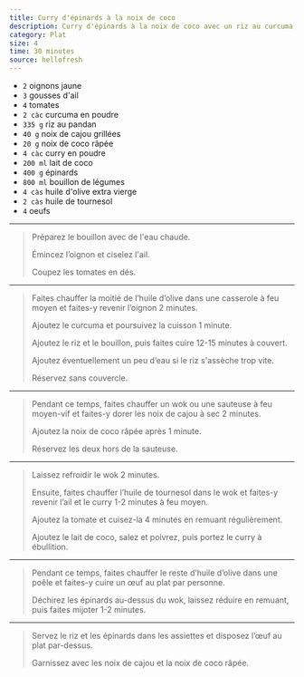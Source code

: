 ```yaml
---
title: Curry d'épinards à la noix de coco
description: Curry d'épinards à la noix de coco avec un riz au curcuma, des noix de cajou et un oeuf au plat
category: Plat
size: 4
time: 30 minutes
source: hellofresh
---
```


* `2` oignons jaune
* `3` gousses d'ail
* `4` tomates
* `2 càc` curcuma en poudre
* `335 g` riz au pandan
* `40 g` noix de cajou grillées
* `20 g` noix de coco râpée
* `4 càc` curry en poudre
* `200 ml` lait de coco
* `400 g` épinards
* `800 ml` bouillon de légumes
* `4 càs` huile d'olive extra vierge
* `2 càs` huile de tournesol
* `4` oeufs

---

> Préparez le bouillon avec de l'eau chaude.
>
> Émincez l’oignon et ciselez l'ail.
>
> Coupez les tomates en dés.

---

> Faites chauffer la moitié de l’huile d’olive dans une casserole à feu moyen et faites-y revenir l’oignon 2 minutes.
>
> Ajoutez le curcuma et poursuivez la cuisson 1 minute.
>
> Ajoutez le riz et le bouillon, puis faites cuire 12-15 minutes à couvert.
>
> Ajoutez éventuellement un peu d’eau si le riz s'assèche trop vite.
>
> Réservez sans couvercle.

---

> Pendant ce temps, faites chauffer un wok ou une sauteuse à feu moyen-vif et faites-y dorer les noix de cajou à sec 2 minutes.
>
> Ajoutez la noix de coco râpée après 1 minute.
>
> Réservez les deux hors de la sauteuse.

---

> Laissez refroidir le wok 2 minutes.
>
> Ensuite, faites chauffer l’huile de tournesol dans le wok et faites-y revenir l’ail et le curry 1-2 minutes à feu moyen.
>
> Ajoutez la tomate et cuisez-la 4 minutes en remuant régulièrement.
>
> Ajoutez le lait de coco, salez et poivrez, puis portez le curry à ébullition.

---

> Pendant ce temps, faites chauffer le reste d’huile d’olive dans une poêle et faites-y cuire un œuf au plat par personne.
>
> Déchirez les épinards au-dessus du wok, laissez réduire en remuant, puis faites mijoter 1-2 minutes.

---

> Servez le riz et les épinards dans les assiettes et disposez l’œuf au plat par-dessus.
>
> Garnissez avec les noix de cajou et la noix de coco râpée.